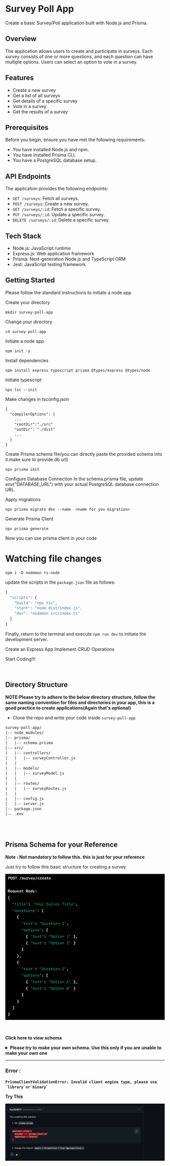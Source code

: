# Survey Poll App

Create a basic Survey/Poll application built with Node.js and Prisma.

## Overview

The application allows users to create and participate in surveys. Each survey consists of one or more questions, and each question can have multiple options. Users can select an option to vote in a survey.

## Features

-   Create a new survey
-   Get a list of all surveys
-   Get details of a specific survey
-   Vote in a survey
-   Get the results of a survey

## Prerequisites

Before you begin, ensure you have met the following requirements:

-   You have installed Node.js and npm.
-   You have installed Prisma CLI.
-   You have a PostgreSQL database setup.

## API Endpoints

The application provides the following endpoints:

-   `GET /surveys`: Fetch all surveys.
-   `POST /surveys`: Create a new survey.
-   `GET /surveys/:id`: Fetch a specific survey.
-   `PUT /surveys/:id`: Update a specific survey.
-   `DELETE /surveys/:id`: Delete a specific survey.

## Tech Stack

-   Node.js: JavaScript runtime
-   Express.js: Web application framework
-   Prisma: Next-generation Node.js and TypeScript ORM
-   Jest: JavaScript testing framework

## Getting Started

Please follow the standard instructions to initiate a node app

Create your directory

```
mkdir survey-poll-app
```

Change your directory

```
cd survey-poll-app
```

Initiate a node app

```
npm init -y
```

Install dependencies

```
npm install express typescript prisma @types/express @types/node
```

Initiate typescript

```
npx tsc --init
```

Make changes in tsconfig.json

```
{
  "compilerOptions": {
    ...
    "rootDir":"./src"
    "outDir": "./dist"
    ...
  }
}
```

Create Prisma schema file(you can directly paste the provided schema into it.make sure to provide db url)

```
npx prisma init
```

Configure Database Connection
In the schema.prisma file, update env("DATABASE_URL") with your actual PostgreSQL database connection URL.

Apply migrations

```
npx prisma migrate dev --name  <name for you migration>
```

Generate Prisma Client

```
npx prisma generate
```

Now you can use prisma client in your code

# Watching file changes

```
npm i -D nodemon ts-node
```

update the scripts in the `package.json` file as follows:

```js
{
  "scripts": {
    "build": "npx tsc",
    "start": "node dist/index.js",
    "dev": "nodemon src/index.ts"
  }
}
```

Finally, return to the terminal and execute `npm run dev` to initiate the development server.

Create an Express App
Implement CRUD Operations

Start Coding!!!

<br>

## Directory Structure

**NOTE:Please try to adhere to the below directory structure, follow the same naming convention for files and directories in your app, this is a good practice to create applications(Again that's optional)**

-   Clone the repo and write your code inside `survey-poll-app`

```
survey-poll-app/
|-- node_modules/
|-- prisma/
|   |-- schema.prisma
|-- src/
|   |-- controllers/
|   |   |-- surveyController.js
|   |
|   |-- models/
|   |   |-- surveyModel.js
|   |
|   |-- routes/
|   |   |-- surveyRoutes.js
|   |
|   |-- config.js
|   |-- server.js
|-- package.json
|-- .env
```

<br><br>

## Prisma Schema for your Reference

**Note : Not mandatory to follow this. this is just for your reference**

Just try to follow this basic structure for creating a survey

![img](./basic-survey.png)

<br>

<b>Click here to view schema<b>

<details>

<summary><b>Please try to make your own schema. Use this only if you are unable to make your own one<b></summary>

```
datasource db {
  provider = "postgresql"
  url      = env("DATABASE_URL")
}

generator client {
  provider = "prisma-client-js"
}

model Survey {
  id        Int      @id @default(autoincrement())
  title     String
  questions Question[]
}

model Question {
  id       Int      @id @default(autoincrement())
  text     String
  options  Option[]
  surveyId Int
  Survey   Survey   @relation(fields: [surveyId], references: [id])
}

model Option {
  id          Int      @id @default(autoincrement())
  text        String
  votes       Int      @default(0)
  questionId  Int
  Question    Question @relation(fields: [questionId], references: [id])
}

```

</details>

---

### Error :

```
PrismaClientValidationError: Invalid client engine type, please use `library`or`binary`
```

Try This

![img](./error.png)
